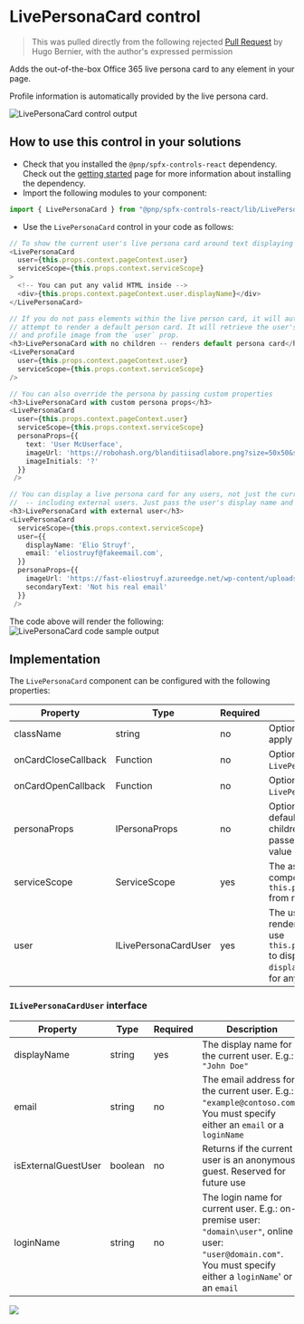 # LivePersonaCard control

> This was pulled directly from the following rejected [Pull Request](https://github.com/pnp/sp-dev-fx-controls-react/pull/353/commits/16595698c49efd1e236cf5159a6c8ddc275e49de?file-filters%5B%5D=.ts&file-filters%5B%5D=.tsx#diff-7b59c134b6c83b922ade946400924f9e42d8d609c2328073917078ccee236905R4) by Hugo Bernier, with the author's expressed permission 

Adds the out-of-the-box Office 365 live persona card to any element in your page.

Profile information is automatically provided by the live persona card.

![LivePersonaCard control output](../assets/LivePersonaCard.gif)

## How to use this control in your solutions

- Check that you installed the `@pnp/spfx-controls-react` dependency. Check out the [getting started](../#getting-started) page for more information about installing the dependency.
- Import the following modules to your component:

```TypeScript
import { LivePersonaCard } from "@pnp/spfx-controls-react/lib/LivePersonaCard";
```

- Use the `LivePersonaCard` control in your code as follows:

```Typescript
// To show the current user's live persona card around text displaying their name
<LivePersonaCard
  user={this.props.context.pageContext.user}
  serviceScope={this.props.context.serviceScope}
>
  <!-- You can put any valid HTML inside -->
  <div>{this.props.context.pageContext.user.displayName}</div>
</LivePersonaCard>

// If you do not pass elements within the live person card, it will automatically
// attempt to render a default person card. It will retrieve the user's name, email
// and profile image from the `user` prop.
<h3>LivePersonaCard with no children -- renders default persona card</h3>
<LivePersonaCard
  user={this.props.context.pageContext.user}
  serviceScope={this.props.context.serviceScope}
/>

// You can also override the persona by passing custom properties
<h3>LivePersonaCard with custom persona props</h3>
<LivePersonaCard
  user={this.props.context.pageContext.user}
  serviceScope={this.props.context.serviceScope}
  personaProps={{
    text: 'User McUserface',
    imageUrl: 'https://robohash.org/blanditiisadlabore.png?size=50x50&set=set1',
    imageInitials: '?'
  }}
 />

// You can display a live persona card for any users, not just the current user
//  -- including external users. Just pass the user's display name and email
<h3>LivePersonaCard with external user</h3>
<LivePersonaCard
  serviceScope={this.props.context.serviceScope}
  user={{
    displayName: 'Elio Struyf',
    email: 'eliostruyf@fakeemail.com',
  }}
  personaProps={{
    imageUrl: 'https://fast-eliostruyf.azureedge.net/wp-content/uploads/2019/07/eliostruyf-jyvaskyla-250x250.jpg',
    secondaryText: 'Not his real email'
  }}
 />

```

The code above will render the following:
![LivePersonaCard code sample output](../assets/LivePersonaCardSample.png)

## Implementation

The `LivePersonaCard` component can be configured with the following properties:

| Property | Type | Required | Description |
| ---- | ---- | ---- | ---- |
| className | string | no | Optional additional CSS class(es) to apply to the LivePersonaCard. |
| onCardCloseCallback | Function | no | Optional callback for when `LivePersonaCard` is closed |
| onCardOpenCallback | Function | no | Optional callback for when `LivePersonaCard` is opened |
| personaProps | IPersonaProps | no | Optional properties to render the default persona card when no children are passed. If children are passed to the LivePersonaCard, this value will be ignored. |
| serviceScope | ServiceScope | yes | The associated `ServiceScope` for this component. Simply use `this.props.context.serviceScope` from most components. |
| user | ILivePersonaCardUser | yes | The user for whom you wish to render the live persona card. You can use `this.props.context.pageContext.user` to display the current user, or pass `displayName` and `email` or `loginName` for any other user |

### `ILivePersonaCardUser` interface

| Property | Type | Required | Description |
| ---- | ---- | ---- | ---- |
| displayName | string | yes | The display name for the current user. E.g.: `"John Doe"` |
| email | string | no | The email address for the current user. E.g.: `"example@contoso.com"`. You must specify either an `email` or a `loginName` |
| isExternalGuestUser | boolean | no | Returns if the current user is an anonymous guest. Reserved for future use |
| loginName | string | no | The login name for current user. E.g.: on-premise user: `"domain\user"`, online user: `"user@domain.com"`. You must specify either a `loginName`' or an `email`|

![](https://m365-visitor-stats.azurewebsites.net/sp-dev-fx-controls-react/wiki/controls/LivePersonaCard)
